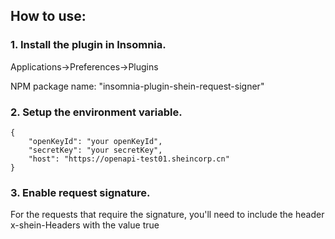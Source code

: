 ## How to use:

### 1. Install the plugin in Insomnia.

Applications->Preferences->Plugins

NPM package name: "insomnia-plugin-shein-request-signer"

### 2. Setup the environment variable.

```
{
	"openKeyId": "your openKeyId",
	"secretKey": "your secretKey",
	"host": "https://openapi-test01.sheincorp.cn"
}
```

### 3. Enable request signature.
For the requests that require the signature, you'll need to include the header x-shein-Headers with the value true